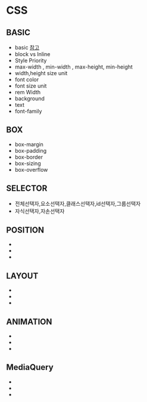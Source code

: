 # CSS

BASIC
---
- basic [참고](https://developer.mozilla.org/ko/docs/Learn/Getting_started_with_the_web/CSS_basics)
- block vs Inline 
- Style Priority
- max-width , min-width , max-height, min-height
- width,height size unit
- font color 
- font size unit
- rem Width
- background
- text
- font-family

BOX
---
- box-margin
- box-padding
- box-border
- box-sizing
- box-overflow

SELECTOR
---
- 전체선택자,요소선택자,클래스선택자,id선택자,그룹선택자
- 자식선택자,자손선택자

POSITION
---
-
-
-

LAYOUT
---
-
-
-


ANIMATION
---
-
-
-

MediaQuery
---
-
-
-



 
